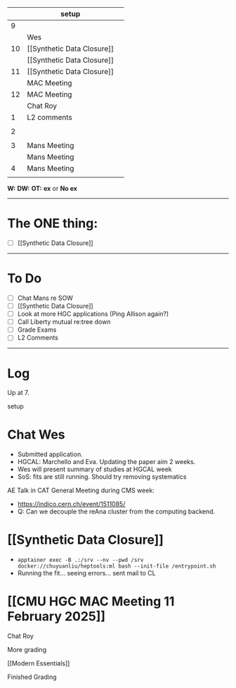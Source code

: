 
|     | setup                      |     |
| --- | -------------------------- | --- |
| 9   |                            |     |
|     | Wes                        |     |
| 10  | [[Synthetic Data Closure]] |     |
|     | [[Synthetic Data Closure]] |     |
| 11  | [[Synthetic Data Closure]] |     |
|     | MAC Meeting                |     |
| 12  | MAC Meeting                |     |
|     | Chat Roy                   |     |
| 1   | L2 comments                |     |
|     |                            |     |
| 2   |                            |     |
|     |                            |     |
| 3   | Mans Meeting               |     |
|     | Mans Meeting               |     |
| 4   | Mans Meeting               |     |
|     |                            |     |

**W:**
**DW:**
**OT:**
**ex** or **No ex**

---
# The ONE thing: 
- [ ] [[Synthetic Data Closure]]

---
# To Do

- [ ] Chat Mans re SOW
- [ ]  [[Synthetic Data Closure]]
- [ ] Look at more HGC applications (Ping Allison again?)
- [ ] Call Liberty mutual re:tree down
- [ ] Grade Exams
- [ ] L2 Comments

---

# Log

Up at 7. 

setup


# Chat Wes
- Submitted application. 
- HGCAL: Marchello and Eva. Updating the paper aim 2 weeks. 
- Wes will present summary of studies at HGCAL week
- SoS: fits are still running. Should try removing systematics 


AE Talk in CAT General Meeting during CMS week:
- https://indico.cern.ch/event/1511085/
- Q: Can we decouple the reAna cluster from the computing backend.


# [[Synthetic Data Closure]]
- `apptainer exec -B .:/srv --nv --pwd /srv docker://chuyuanliu/heptools:ml bash --init-file /entrypoint.sh`
- Running the fit... seeing errors... sent mail to CL


# [[CMU HGC MAC Meeting 11 February 2025]]


Chat Roy 

More grading 

[[Modern Essentials]]

Finished Grading